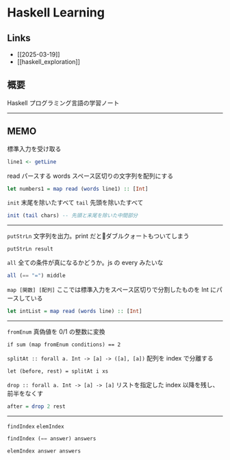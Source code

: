 # Haskell Learning

## Links
- [[2025-03-19]]
- [[haskell_exploration]]

## 概要
Haskell プログラミング言語の学習ノート

---

## MEMO

標準入力を受け取る
```haskell
line1 <- getLine
```

read パースする
words スペース区切りの文字列を配列にする
```haskell
let numbers1 = map read (words line1) :: [Int]
```
 
`init` 末尾を除いたすべて
`tail` 先頭を除いたすべて
```haskell
init (tail chars) -- 先頭と末尾を除いた中間部分
```

---

`putStrLn` 文字列を出力。print だとダブルクォートもついてしまう
```
putStrLn result
```

`all` 全ての条件が真になるかどうか。js の every みたいな
```haskell
all (== "=") middle
```

`map [関数] [配列]` ここでは標準入力をスペース区切りで分割したものを Int にパースしている
```haskell
let intList = map read (words line) :: [Int]
```

---

`fromEnum` 真偽値を 0/1 の整数に変換
```
if sum (map fromEnum conditions) == 2
```

`splitAt :: forall a. Int -> [a] -> ([a], [a])`
配列を index で分離する
```
let (before, rest) = splitAt i xs
```

`drop :: forall a. Int -> [a] -> [a]`
リストを指定した index 以降を残し、前半をなくす
```haskell
after = drop 2 rest
```

---

`findIndex`
`elemIndex`
```haskell
findIndex (== answer) answers

elemIndex answer answers
```

